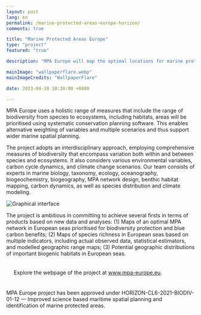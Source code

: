 ```yaml
---
layout: post
lang: en
permalink: /marine-protected-areas-europe-horizon/
comments: true

title: "Marine Protected Areas Europe"
type: "project"
featured: "true"

description: "MPA Europe will map the optimal locations for marine protected areas in European seas."

mainImage: "wallpaperflare.webp"
mainImageCredits: "WallpaperFlare"

date: 2023-04-18 10:30:00 +0800

---
```


MPA Europe uses a holistic range of measures that include the range of biodiversity from species to ecosystems, including habitats, areas will be prioritised using systematic conservation planning software. This enables alternative weighting of variables and multiple scenarios and thus support wider marine spatial planning.

The project adopts an interdisciplinary approach, employing comprehensive measures of biodiversity that encompass variation both within and between species and ecosystems. It also considers various environmental variables, carbon cycle dynamics, and climate change scenarios. Our team consists of experts in marine biology, taxonomy, ecology, oceanography, biogeochemistry, biogeography, MPA network design, benthic habitat mapping, carbon dynamics, as well as species distribution and climate modeling.

<img src="{{ site.baseurl }}/assets/images/posts/MPAinfographic-1500x844.png" alt="Graphical interface" style="max-height: 925px;">

The project is ambitious in committing to achieve several firsts in terms of products based on new data and analyses: (1) Maps of an optimal MPA network in European seas prioritised for biodiversity protection and blue carbon benefits; (2) Maps of species richness in European seas based on multiple indicators, including actual observed data, statistical estimators, and modelled geographic range maps; (3) Potential geographic distributions of important biogenic habitats in European seas.

<div style="padding: 20px" class="border-radius-05 bg-gray font-family-secondary font-small text-dark">
Explore the webpage of the project at <a target="_black" href="https://mpa-europe.eu/">www.mpa-europe.eu</a>.
</div>

<br>
MPA Europe project has been approved under HORIZON-CL6-2021-BIODIV-01-12 — Improved science based maritime spatial planning and identification of marine protected areas.
